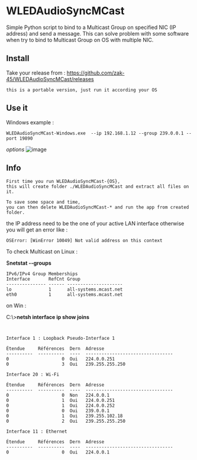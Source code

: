 # WLEDAudioSyncMCast
Simple Python script to bind to a Multicast Group on specified NIC (IP address) and send a message.
This can solve problem with some software when try to bind to Multicast Group on OS with multiple NIC.

## Install

Take your release from : https://github.com/zak-45/WLEDAudioSyncMCast/releases
```
this is a portable version, just run it according your OS
```

## Use it

Windows example :
```
WLEDAudioSyncMCast-Windows.exe  --ip 192.168.1.12 --group 239.0.0.1 --port 19890
```
_options_
![image](https://github.com/zak-45/WLEDAudioSyncMCast/assets/121941293/b80a55eb-5177-4a63-be44-a843697991ed)

## Info

```
First time you run WLEDAudioSyncMCast-{OS},
this will create folder ./WLEDAudioSyncMCast and extract all files on it.

To save some space and time,
you can then delete WLEDAudioSyncMCast-* and run the app from created folder.
```

the IP address need to be the one of your active LAN interface otherwise you will get an error like :
```
OSError: [WinError 10049] Not valid address on this context
```

To check Multicast on Linux :

$**netstat --groups**
```
IPv6/IPv4 Group Memberships
Interface       RefCnt Group
--------------- ------ ---------------------
lo              1      all-systems.mcast.net
eth0            1      all-systems.mcast.net
```

on Win :

C:\\>**netsh interface ip show joins**
```


Interface 1 : Loopback Pseudo-Interface 1

Étendue     Références  Dern  Adresse
----------  ----------  ----  ---------------------------------
0                    0  Oui   224.0.0.251
0                    3  Oui   239.255.255.250

Interface 20 : Wi-Fi

Étendue     Références  Dern  Adresse
----------  ----------  ----  ---------------------------------
0                    0  Non   224.0.0.1
0                    1  Oui   224.0.0.251
0                    1  Oui   224.0.0.252
0                    0  Oui   239.0.0.1
0                    1  Oui   239.255.102.18
0                    2  Oui   239.255.255.250

Interface 11 : Ethernet

Étendue     Références  Dern  Adresse
----------  ----------  ----  ---------------------------------
0                    0  Oui   224.0.0.1
```

